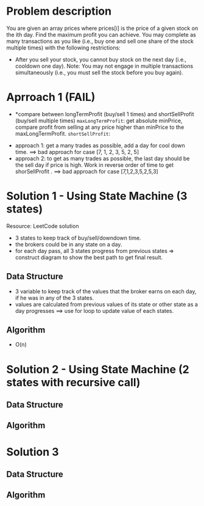 # Problem description
You are given an array prices where prices[i] is the price of a given stock on the ith day.
Find the maximum profit you can achieve. You may complete as many transactions as you like (i.e., buy one and sell one share of the stock multiple times) with the following restrictions:
* After you sell your stock, you cannot buy stock on the next day (i.e., cooldown one day).
Note: You may not engage in multiple transactions simultaneously (i.e., you must sell the stock before you buy again).
# Aprroach 1 (FAIL)
* *compare between longTermProfit (buy/sell 1 times) and shortSellProfit (buy/sell multiple times) 
`maxLongTermProfit`: get absolute minPrice, compare profit from selling at any price higher than minPrice to the maxLongTermProfit.
`shortSellProfit`: 
 - approach 1: get a many trades as possible, add a day for cool down time. ==> bad approach for case [7, 1, 2, 3, 5, 2, 5]
 - approach 2: to get as many trades as possible, the last day should be the sell day if price is high. Work in reverse order of time to get shorSellProfit
. ==> bad approach for case [7,1,2,3,5,2,5,3]

# Solution 1 - Using State Machine (3 states)
Resource: LeetCode solution
* 3 states to keep track of buy/sell/downdown time. 
* the brokers could be in any state on a day. 
* for each day pass, all 3 states progress from previous states => construct diagram to show the best path to get final result. 
## Data Structure
* 3 variable to keep track of the values that the broker earns on each day, if he was in any of the 3 states. 
* values are calculated from previous values of its state or other state as a day progresses ==> use for loop to update value of each states. 
## Algorithm
* O(n) 

# Solution 2 - Using State Machine (2 states with recursive call)
## Data Structure
## Algorithm

# Solution 3
## Data Structure
## Algorithm
